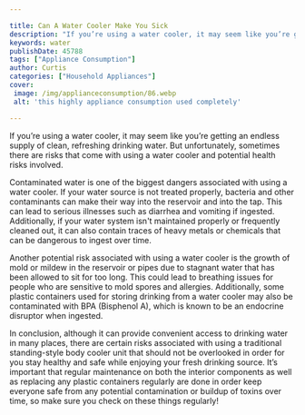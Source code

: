 ```yaml
---

title: Can A Water Cooler Make You Sick
description: "If you’re using a water cooler, it may seem like you’re getting an endless supply of clean, refreshing drinking water. But unfortu...take a moment to check it out "
keywords: water
publishDate: 45788
tags: ["Appliance Consumption"]
author: Curtis
categories: ["Household Appliances"]
cover: 
 image: /img/applianceconsumption/86.webp
 alt: 'this highly appliance consumption used completely'

---
```


If you’re using a water cooler, it may seem like you’re getting an endless supply of clean, refreshing drinking water. But unfortunately, sometimes there are risks that come with using a water cooler and potential health risks involved.

Contaminated water is one of the biggest dangers associated with using a water cooler. If your water source is not treated properly, bacteria and other contaminants can make their way into the reservoir and into the tap. This can lead to serious illnesses such as diarrhea and vomiting if ingested. Additionally, if your water system isn't maintained properly or frequently cleaned out, it can also contain traces of heavy metals or chemicals that can be dangerous to ingest over time.

Another potential risk associated with using a water cooler is the growth of mold or mildew in the reservoir or pipes due to stagnant water that has been allowed to sit for too long. This could lead to breathing issues for people who are sensitive to mold spores and allergies. Additionally, some plastic containers used for storing drinking from a water cooler may also be contaminated with BPA (Bisphenol A), which is known to be an endocrine disruptor when ingested. 

In conclusion, although it can provide convenient access to drinking water in many places, there are certain risks associated with using a traditional standing-style body cooler unit that should not be overlooked in order for you stay healthy and safe while enjoying your fresh drinking source. It’s important that regular maintenance on both the interior components as well as replacing any plastic containers regularly are done in order keep everyone safe from any potential contamination or buildup of toxins over time, so make sure you check on these things regularly!
